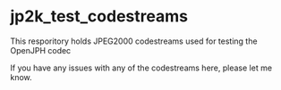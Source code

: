 # jp2k_test_codestreams
This resporitory holds JPEG2000 codestreams used for testing the OpenJPH codec

If you have any issues with any of the codestreams here, please let me know.
